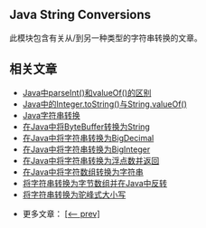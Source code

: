 ## Java String Conversions

此模块包含有关从/到另一种类型的字符串转换的文章。

## 相关文章

+ [Java中parseInt()和valueOf()的区别](docs/Java中parseInt()和valueOf()的区别.md)
+ [Java中的Integer.toString()与String.valueOf()](docs/Java中的Integer.toString()与String.valueOf().md)
+ [Java字符串转换](docs/Java字符串转换.md)
+ [在Java中将ByteBuffer转换为String](docs/在Java中将ByteBuffer转换为String.md)
+ [在Java中将字符串转换为BigDecimal](docs/在Java中将字符串转换为BigDecimal.md)
+ [在Java中将字符串转换为BigInteger](docs/在Java中将字符串转换为BigInteger.md)
+ [在Java中将字符串转换为浮点数并返回](docs/在Java中将字符串转换为浮点数并返回.md)
+ [在Java中将字符数组转换为字符串](docs/在Java中将字符数组转换为字符串.md)
+ [将字符串转换为字节数组并在Java中反转](docs/将字符串转换为字节数组并在Java中反转.md)
+ [将字符串转换为驼峰式大小写](docs/将字符串转换为驼峰式大小写.md)

- 更多文章： [[<-- prev]](../java-string-conversions-1/README.md)